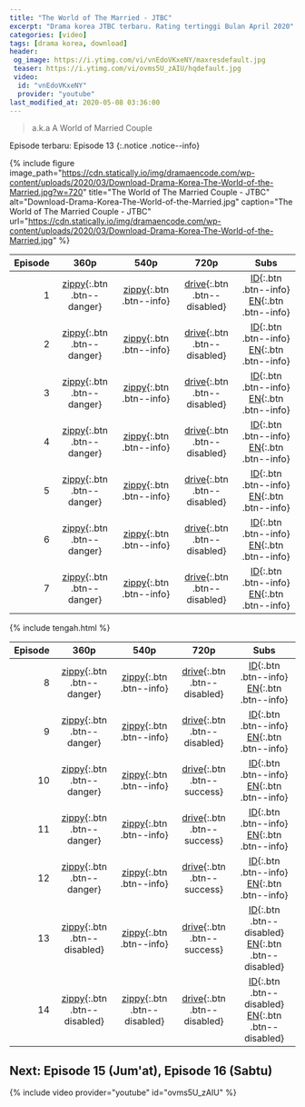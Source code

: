 ```yaml
---
title: "The World of The Married - JTBC"
excerpt: "Drama korea JTBC terbaru. Rating tertinggi Bulan April 2020"
categories: [video]
tags: [drama korea, download]
header:
 og_image: https://i.ytimg.com/vi/vnEdoVKxeNY/maxresdefault.jpg
 teaser: https://i.ytimg.com/vi/ovms5U_zAIU/hqdefault.jpg
 video:
  id: "vnEdoVKxeNY"
  provider: "youtube"
last_modified_at: 2020-05-08 03:36:00
---
```

> a.k.a A World of Married Couple

Episode terbaru: Episode 13
{:.notice .notice--info}

{% include figure image_path="https://cdn.statically.io/img/dramaencode.com/wp-content/uploads/2020/03/Download-Drama-Korea-The-World-of-the-Married.jpg?w=720" title="The World of The Married Couple - JTBC" alt="Download-Drama-Korea-The-World-of-the-Married.jpg" caption="The World of The Married Couple - JTBC" url="https://cdn.statically.io/img/dramaencode.com/wp-content/uploads/2020/03/Download-Drama-Korea-The-World-of-the-Married.jpg" %}

|Episode|360p|540p|720p|Subs|
|---:|:---:|:---:|:---:|:---:|
|1|[zippy](/zippyshare?st1=E1&srv=1&cde=WTOyTsbQ&st2=360P){:.btn .btn--danger}|[zippy](/zippyshare?st1=E1&srv=47&cde=7qmHcjyS&st2=540P){:.btn .btn--info}|[drive](#){:.btn .btn--disabled}|[ID](https://subscene.com/subtitles=the-world-of-the-married-a-world-of-married-couple-couples-world-boobooui-sekye&lang=indonesian&id=2174115){:.btn .btn--info} [EN](https://subscene.com/subtitles=the-world-of-the-married-a-world-of-married-couple-couples-world-boobooui-sekye&lang=english&id=2173849){:.btn .btn--info}|
|2|[zippy](/zippyshare?st1=E2&srv=76&cde=oKIPLvTO&st2=360P){:.btn .btn--danger}|[zippy](/zippyshare?st1=E2&srv=49&cde=UXHOeYqP&st2=540P){:.btn .btn--info}|[drive](#){:.btn .btn--disabled}|[ID](https://subscene.com/subtitles=the-world-of-the-married-a-world-of-married-couple-couples-world-boobooui-sekye&lang=indonesian&id=2175007){:.btn .btn--info} [EN](https://subscene.com/subtitles=the-world-of-the-married-a-world-of-married-couple-couples-world-boobooui-sekye&lang=english&id=2174845){:.btn .btn--info}|
|3|[zippy](/zippyshare?st1=E3&srv=81&cde=9nWGJSPg&st2=360P){:.btn .btn--danger}|[zippy](/zippyshare?st1=E3&srv=47&cde=sKZ9HysM&st2=540P){:.btn .btn--info}|[drive](#){:.btn .btn--disabled}|[ID](https://subscene.com/subtitles=the-world-of-the-married-a-world-of-married-couple-couples-world-boobooui-sekye&lang=indonesian&id=2180774){:.btn .btn--info} [EN](https://subscene.com/subtitles=the-world-of-the-married-a-world-of-married-couple-couples-world-boobooui-sekye&lang=english&id=2180408){:.btn .btn--info}|
|4|[zippy](/zippyshare?st1=E4&srv=48&cde=5jD16Mlv&st2=360P){:.btn .btn--danger}|[zippy](/zippyshare?st1=E4&srv=30&cde=51xMti45&st2=540P){:.btn .btn--info}|[drive](#){:.btn .btn--disabled}|[ID](https://subscene.com/subtitles=the-world-of-the-married-a-world-of-married-couple-couples-world-boobooui-sekye&lang=indonesian&id=2181480){:.btn .btn--info} [EN](https://subscene.com/subtitles=the-world-of-the-married-a-world-of-married-couple-couples-world-boobooui-sekye&lang=english&id=2181197){:.btn .btn--info}|
|5|[zippy](/zippyshare?st1=E5&srv=87&cde=xXj1dVqM&st2=360P){:.btn .btn--danger}|[zippy](/zippyshare?st1=E5&srv=31&cde=CT4mu8su&st2=540P){:.btn .btn--info}|[drive](#){:.btn .btn--disabled}|[ID](https://subscene.com/subtitles=the-world-of-the-married-a-world-of-married-couple-couples-world-boobooui-sekye&lang=indonesian&id=2187826){:.btn .btn--info} [EN](https://subscene.com/subtitles=the-world-of-the-married-a-world-of-married-couple-couples-world-boobooui-sekye&lang=english&id=2187457){:.btn .btn--info}|
|6|[zippy](/zippyshare?st1=E6&srv=92&cde=w9Up380D&st2=360P){:.btn .btn--danger}|[zippy](/zippyshare?st1=E6&srv=96&cde=Fh8I0Zil&st2=540P){:.btn .btn--info}|[drive](#){:.btn .btn--disabled}|[ID](https://subscene.com/subtitles=the-world-of-the-married-a-world-of-married-couple-couples-world-boobooui-sekye&lang=indonesian&id=2189080){:.btn .btn--info} [EN](https://subscene.com/subtitles=the-world-of-the-married-a-world-of-married-couple-couples-world-boobooui-sekye&lang=english&id=2188788){:.btn .btn--info}|
|7|[zippy](/zippyshare?st1=E7&srv=53&cde=xfQM5wM2&st2=360P){:.btn .btn--danger}|[zippy](/zippyshare?st1=E7&srv=54&cde=nndV7UjC&st2=540P){:.btn .btn--info}|[drive](#){:.btn .btn--disabled}|[ID](/subscene?subtitles=the-world-of-the-married-a-world-of-married-couple-couples-world-boobooui-sekye&lang=indonesian&id=2193773){:.btn .btn--info} [EN](https://subscene.com/subtitles=the-world-of-the-married-a-world-of-married-couple-couples-world-boobooui-sekye&lang=english&id=2193470){:.btn .btn--info}|

{% include tengah.html %}

|Episode|360p|540p|720p|Subs|
|---:|:---:|:---:|:---:|:---:|
|8|[zippy](/zippyshare?st1=E8&srv=76&cde=TBMdAnKj&st2=360P){:.btn .btn--danger}|[zippy](/zippyshare?st1=E8&srv=76&cde=bVQItjwO&st2=540P){:.btn .btn--info}|[drive](#){:.btn .btn--disabled}|[ID](/subscene?subtitles=the-world-of-the-married-a-world-of-married-couple-couples-world-boobooui-sekye&lang=indonesian&id=2194499){:.btn .btn--info} [EN](/subscene?subtitles=the-world-of-the-married-a-world-of-married-couple-couples-world-boobooui-sekye&lang=english&id=2194241){:.btn .btn--info}|
|9|[zippy](/zippyshare?st1=E9&srv=86&cde=IajYSzwr&st2=360P){:.btn .btn--danger}|[zippy](/zippyshare?st1=E9&srv=64&cde=KM2x2qID&st2=540P){:.btn .btn--info}|[drive](#){:.btn .btn--disabled}|[ID](/subscene?subtitles=the-world-of-the-married-a-world-of-married-couple-couples-world-boobooui-sekye&lang=indonesian&id=2198859){:.btn .btn--info} [EN](/subscene?subtitles=the-world-of-the-married-a-world-of-married-couple-couples-world-boobooui-sekye&lang=english&id=2198664){:.btn .btn--info}|
|10|[zippy](/zippyshare?st1=E10&srv=79&cde=dxAA9BBc&st2=360P){:.btn .btn--danger}|[zippy](/zippyshare?st1=E10&srv=94&cde=nPEUBoI5&st2=540P){:.btn .btn--info}|[drive](/drive.google.com/?namw=ep10&id=1zM26I331Q-7SdZYRZjs2aZlMN0KuOhSE&size=720p){:.btn .btn--success}|[ID](/subscene?subtitles=the-world-of-the-married-a-world-of-married-couple-couples-world-boobooui-sekye&lang=indonesian&id=2199606){:.btn .btn--info} [EN](/subscene?subtitles=the-world-of-the-married-a-world-of-married-couple-couples-world-boobooui-sekye&lang=english&id=2199469){:.btn .btn--info}|
|11|[zippy](/zippyshare?st1=E11&srv=1&cde=wc1xB1v0&st2=360P){:.btn .btn--danger}|[zippy](/zippyshare?st1=E11&srv=50&cde=n34oZsNA&st2=540P){:.btn .btn--info}|[drive](/drive.google.com/?namw=ep11&id=1_vapJyd7vSevsqTqA00_UWFUiV4fIdFI&size=720p){:.btn .btn--success}|[ID](/subscene?subtitles=the-world-of-the-married-a-world-of-married-couple-couples-world-boobooui-sekye&lang=indonesian&id=2204411){:.btn .btn--info} [EN](/subscene?subtitles=the-world-of-the-married-a-world-of-married-couple-couples-world-boobooui-sekye&lang=english&id=2204332){:.btn .btn--info}|
|12|[zippy](/zippyshare?st1=E12&srv=52&cde=9Tr9IzZz&st2=360P){:.btn .btn--danger}|[zippy](/zippyshare?st1=E12&srv=23&cde=RV90vF0w&st2=540P){:.btn .btn--info}|[drive](/drive.google.com/?namw=ep12&id=1E03WDjW57bOcEeIfdZzDVf11lQ_VxJbv&size=720p){:.btn .btn--success}|[ID](/subscene?subtitles=the-world-of-the-married-a-world-of-married-couple-couples-world-boobooui-sekye&lang=indonesian&id=2205335){:.btn .btn--info} [EN](/subscene?subtitles=the-world-of-the-married-a-world-of-married-couple-couples-world-boobooui-sekye&lang=english&id=2205203){:.btn .btn--info}|
|13|[zippy](/zippyshare?st1=E13&srv=x&cde=X&st2=360P){:.btn .btn--disabled}|[zippy](/zippyshare?st1=E13&srv=70&cde=8HSUVOtU&st2=540P){:.btn .btn--info}|[drive](/drive.google.com/?namw=ep13&id=1c3ZLmtNWmz44QOKA3tiTSTwgpb0bHv8A&size=720p){:.btn .btn--success}|[ID](/subscene?subtitles=the-world-of-the-married-a-world-of-married-couple-couples-world-boobooui-sekye&lang=indonesian&id=){:.btn .btn--disabled} [EN](/subscene?subtitles=the-world-of-the-married-a-world-of-married-couple-couples-world-boobooui-sekye&lang=english&id=){:.btn .btn--disabled}|
|14|[zippy](/zippyshare?st1=E13&srv=x&cde=X&st2=360P){:.btn .btn--disabled}|[zippy](/zippyshare?st1=E14&srv=X&cde=X&st2=540P){:.btn .btn--disabled}|[drive](/drive.google.com/?namw=ep14&id=X&size=720p){:.btn .btn--disabled}|[ID](/subscene?subtitles=the-world-of-the-married-a-world-of-married-couple-couples-world-boobooui-sekye&lang=indonesian&id=){:.btn .btn--disabled} [EN](/subscene?subtitles=the-world-of-the-married-a-world-of-married-couple-couples-world-boobooui-sekye&lang=english&id=){:.btn .btn--disabled}|

## Next: Episode 15 (Jum'at), Episode 16 (Sabtu)

{% include video provider="youtube" id="ovms5U_zAIU" %}
